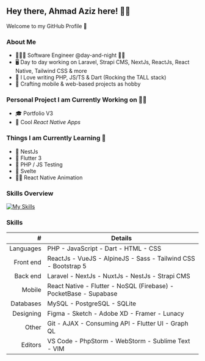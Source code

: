 ## Hey there, Ahmad Aziz here! 👋🏻
Welcome to my GitHub Profile 🚀

### About Me
- 🧑🏻‍💻 Software Engineer @day-and-night 🌝🌚
- 🖥 Day to day working on Laravel, Strapi CMS, NextJs, ReactJs, React Native, Tailwind CSS & more
- 💜 I Love writing PHP, JS/TS & Dart (Rocking the TALL stack)
- 📲 Crafting mobile & web-based projects as hobby


### Personal Project I am Currently Working on 💪🏻
- 🎓 Portfolio V3
- 🤗 Cool *React Native Apps*

### Things I am Currently Learning 🧪
- 🦁 NestJs
- 📱 Flutter 3
- 🎯 PHP / JS Testing
- 🤩 Svelte
- 💃🏼 React Native Animation

### Skills Overview
[![My Skills](https://skillicons.dev/icons?i=php,js,dart,html,css,laravel,nextjs,nuxtjs,react,vue,alpinejs,sass,tailwind,bootstrap,mysql,postgres,firebase,flutter,figma,xd,git,github,graphql,idea,vscode&perline=5)](https://skillicons.dev)


### Skills
| # | Details |
|-----:|-----------|
| Languages | PHP - JavaScript - Dart - HTML - CSS |
| Front end | ReactJs - VueJS - AlpineJS - Sass - Tailwind CSS - Bootstrap 5 |
| Back end | Laravel - NextJs - NuxtJs - NestJs - Strapi CMS |
| Mobile | React Native - Flutter - NoSQL (Firebase) - PocketBase - Supabase |
| Databases | MySQL - PostgreSQL - SQLite |
| Designing | Figma - Sketch - Adobe XD - Framer - Lunacy |
| Other | Git - AJAX - Consuming API - Flutter UI - Graph QL |
| Editors | VS Code - PhpStorm - WebStorm - Sublime Text - VIM |

